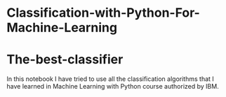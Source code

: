 # Classification-with-Python-For-Machine-Learning
# The-best-classifier
In this notebook I have tried to use all the classification algorithms that I have learned in Machine Learning with Python course authorized by IBM.
